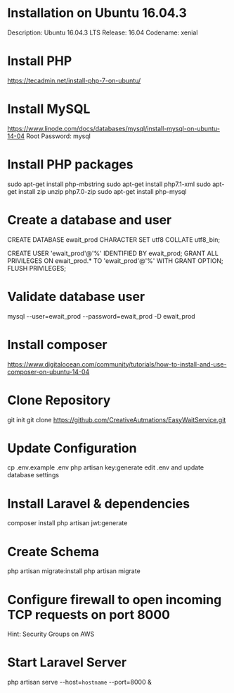 # Installation on Ubuntu 16.04.3
Description:    Ubuntu 16.04.3 LTS
Release:        16.04
Codename:       xenial

# Install PHP
https://tecadmin.net/install-php-7-on-ubuntu/

# Install MySQL
https://www.linode.com/docs/databases/mysql/install-mysql-on-ubuntu-14-04
Root Password: mysql

# Install PHP packages
sudo apt-get install php-mbstring 
sudo apt-get install php7.1-xml
sudo apt-get  install zip unzip php7.0-zip
sudo apt-get install php-mysql

# Create a database and user
CREATE DATABASE ewait_prod CHARACTER SET utf8 COLLATE utf8_bin;

CREATE USER 'ewait_prod'@'%' IDENTIFIED BY ewait_prod;
GRANT ALL PRIVILEGES ON ewait_prod.* TO 'ewait_prod'@'%' WITH GRANT OPTION;
FLUSH PRIVILEGES;

# Validate database user
mysql --user=ewait_prod --password=ewait_prod -D ewait_prod

# Install composer
https://www.digitalocean.com/community/tutorials/how-to-install-and-use-composer-on-ubuntu-14-04

# Clone Repository
git init
git clone https://github.com/CreativeAutmations/EasyWaitService.git

# Update Configuration
cp .env.example .env
php artisan key:generate
edit .env and update database settings

# Install Laravel \& dependencies
composer install
php artisan jwt:generate

# Create Schema
php artisan  migrate:install
php artisan  migrate

# Configure firewall to open incoming TCP requests on port 8000
Hint: Security Groups on AWS

# Start Laravel Server
php artisan serve --host=`hostname` --port=8000 &

